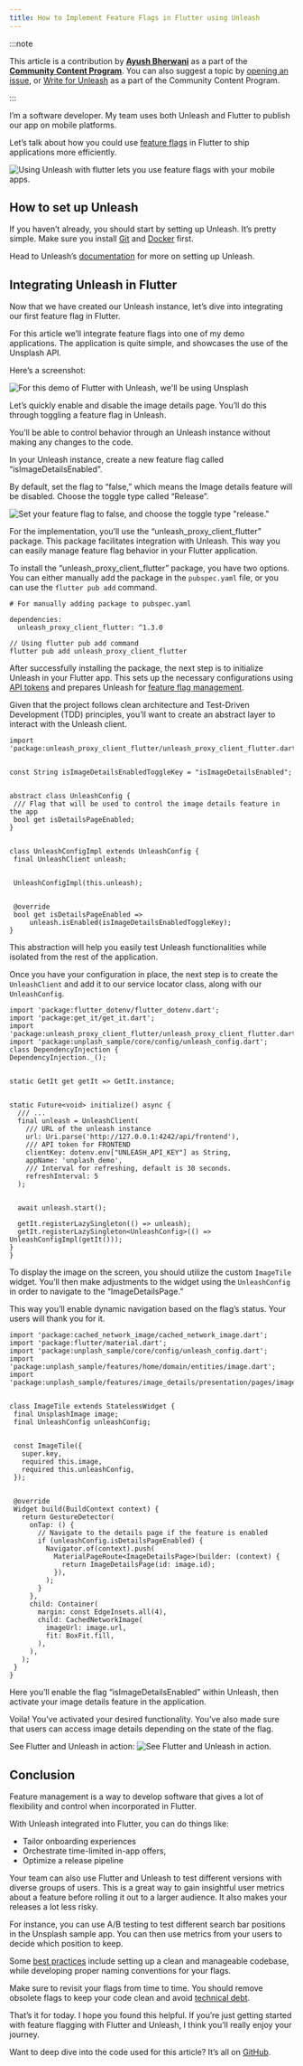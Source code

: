 ```yaml
---
title: How to Implement Feature Flags in Flutter using Unleash
---
```

:::note

This article is a contribution by **[Ayush Bherwani](https://www.linkedin.com/in/ayushbherwani/)** as a part of the **[Community Content Program](https://github.com/unleash/community-content)**. You can also suggest a topic by [opening an issue](https://github.com/Unleash/community-content/issues), or [Write for Unleash](https://www.getunleash.io/blog/get-published-through-unleashs-community-content-program) as a part of the Community Content Program.

:::


I’m a software developer. My team uses both Unleash and Flutter to publish our app on mobile platforms.

Let’s talk about how you could use [feature flags](https://www.getunleash.io/blog/what-are-feature-flags) in Flutter to ship applications more efficiently. 

![Using Unleash with flutter lets you use feature flags with your mobile apps.](/img/unleash-flutter-architecture.png)

## How to set up Unleash

If you haven’t already, you should start by setting up Unleash. It’s pretty simple. Make sure you install [Git](https://github.com/git-guides/install-git) and [Docker](https://www.docker.com/) first. 

Head to Unleash’s [documentation](https://github.com/Unleash/unleash#get-started-in-2-steps) for more on setting up Unleash.

## Integrating Unleash in Flutter

Now that we have created our Unleash instance, let’s dive into integrating our first feature flag in Flutter.

For this article we’ll integrate feature flags into one of my demo applications. The application is quite simple, and showcases the use of the Unsplash API.

Here’s a screenshot:

![For this demo of Flutter with Unleash, we'll be using Unsplash](/img/flutter-unleash-demo.png)
 

Let’s quickly enable and disable the image details page. You’ll do this through toggling a feature flag in Unleash. 

You’ll be able to control behavior through an Unleash instance without making any changes to the code.

In your Unleash instance, create a new feature flag called “isImageDetailsEnabled”.

By default, set the flag to “false,” which means the Image details feature will be disabled.  Choose the toggle type called “Release”.

![Set your feature flag to false, and choose the toggle type "release."](/img/feature-flag-release.png)

For the implementation, you’ll use the “unleash_proxy_client_flutter” package. This package facilitates integration with Unleash. This way you can easily manage feature flag behavior in your Flutter application.

To install the “unleash_proxy_client_flutter” package, you have two options. You can either manually add the package in the `pubspec.yaml` file, or you can use the `flutter pub add` command.

```
# For manually adding package to pubspec.yaml

dependencies:
  unleash_proxy_client_flutter: ^1.3.0
```

```
// Using flutter pub add command
flutter pub add unleash_proxy_client_flutter
```

After successfully installing the package, the next step is to initialize Unleash in your Flutter app. This sets up the necessary configurations using [API tokens](https://docs.getunleash.io/how-to/how-to-create-api-tokens) and prepares Unleash for [feature flag management](https://www.getunleash.io/feature-management).

Given that the project follows clean architecture and Test-Driven Development (TDD) principles, you’ll want to create an abstract layer to interact with the Unleash client.

```
import 'package:unleash_proxy_client_flutter/unleash_proxy_client_flutter.dart';


const String isImageDetailsEnabledToggleKey = "isImageDetailsEnabled";


abstract class UnleashConfig {
 /// Flag that will be used to control the image details feature in the app
 bool get isDetailsPageEnabled;
}


class UnleashConfigImpl extends UnleashConfig {
 final UnleashClient unleash;


 UnleashConfigImpl(this.unleash);


 @override
 bool get isDetailsPageEnabled =>
     unleash.isEnabled(isImageDetailsEnabledToggleKey);
}

```

This abstraction will help you easily test Unleash functionalities while isolated from the rest of the application.

Once you have your configuration in place, the next step is to create the `UnleashClient` and add it to our service locator class, along with our `UnleashConfig`.

 ```
 import 'package:flutter_dotenv/flutter_dotenv.dart';
import 'package:get_it/get_it.dart';
import 'package:unleash_proxy_client_flutter/unleash_proxy_client_flutter.dart';
import 'package:unplash_sample/core/config/unleash_config.dart';
class DependencyInjection {
 DependencyInjection._();


 static GetIt get getIt => GetIt.instance;


 static Future<void> initialize() async {
   /// ...
   final unleash = UnleashClient(
     /// URL of the unleash instance
     url: Uri.parse('http://127.0.0.1:4242/api/frontend'),
     /// API token for FRONTEND
     clientKey: dotenv.env["UNLEASH_API_KEY"] as String,
     appName: 'unplash_demo',
     /// Interval for refreshing, default is 30 seconds.
     refreshInterval: 5
   );


   await unleash.start();
   
   getIt.registerLazySingleton(() => unleash);
   getIt.registerLazySingleton<UnleashConfig>(() => UnleashConfigImpl(getIt()));
 }
}
 ```

To display the image on the screen, you should utilize the custom `ImageTile` widget. You’ll then make adjustments to the widget using the `UnleashConfig` in order to navigate to the “ImageDetailsPage.”

This way you’ll enable dynamic navigation based on the flag’s status. Your users will thank you for it. 

```
import 'package:cached_network_image/cached_network_image.dart';
import 'package:flutter/material.dart';
import 'package:unplash_sample/core/config/unleash_config.dart';
import 'package:unplash_sample/features/home/domain/entities/image.dart';
import 'package:unplash_sample/features/image_details/presentation/pages/image_details_page.dart';


class ImageTile extends StatelessWidget {
 final UnsplashImage image;
 final UnleashConfig unleashConfig;


 const ImageTile({
   super.key,
   required this.image,
   required this.unleashConfig,
 });


 @override
 Widget build(BuildContext context) {
   return GestureDetector(
     onTap: () {
       // Navigate to the details page if the feature is enabled
       if (unleashConfig.isDetailsPageEnabled) {
         Navigator.of(context).push(
           MaterialPageRoute<ImageDetailsPage>(builder: (context) {
             return ImageDetailsPage(id: image.id);
           }),
         );
       }
     },
     child: Container(
       margin: const EdgeInsets.all(4),
       child: CachedNetworkImage(
         imageUrl: image.url,
         fit: BoxFit.fill,
       ),
     ),
   );
 }
}
```
 

Here you’ll enable the flag “isImageDetailsEnabled” within Unleash, then activate your image details feature in the application.

Voila! You’ve activated your desired functionality. You’ve also made sure that users can access image details depending on the state of the flag.  

See Flutter and Unleash in action:
![See Flutter and Unleash in action.](/img/Unsplash-and-Unleash-Flutter-Demo.gif)

## Conclusion

Feature management is a way to develop software that gives a lot of flexibility and control when incorporated in Flutter.

With Unleash integrated into Flutter, you can do things like:
- Tailor onboarding experiences
- Orchestrate time-limited in-app offers,
- Optimize a release pipeline

Your team can also use Flutter and Unleash to test different versions with diverse groups of users. This is a great way to gain insightful user metrics about a feature before rolling it out to a larger audience. It also makes your releases a lot less risky.

For instance, you can use A/B testing to test different search bar positions in the Unsplash sample app. You can then use metrics from your users to decide which position to keep.

Some [best practices](/topics/feature-flags/feature-flag-best-practices) include setting up a clean and manageable codebase, while developing proper naming conventions for your flags. 

Make sure to revisit your flags from time to time. You should remove obsolete flags to keep your code clean and avoid [technical debt](https://www.getunleash.io/blog/what-is-technical-debt).

That’s it for today. I hope you found this helpful. If you’re just getting started with feature flagging with Flutter and Unleash, I think you’ll really enjoy your journey.

Want to deep dive into the code used for this article? It’s all on [GitHub](https://github.com/AyushBherwani1998/unsplash_sample/tree/unleash/feature-flagging).